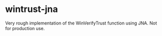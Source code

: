 # wintrust-jna
Very rough implementation of the WinVerifyTrust function using JNA.  Not for production use.
